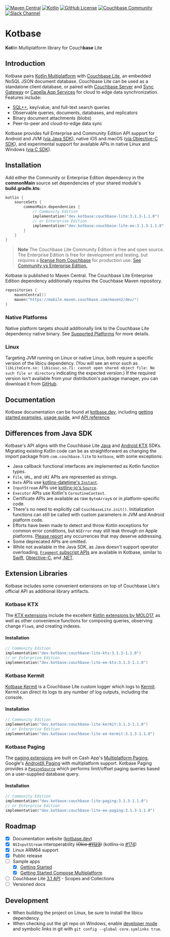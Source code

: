 [![Maven Central](https://img.shields.io/maven-central/v/dev.kotbase/couchbase-lite)](
https://central.sonatype.com/namespace/dev.kotbase)
[![Kotlin](https://img.shields.io/badge/kotlin-1.9.22-blue.svg?logo=kotlin)](http://kotlinlang.org)
[![GitHub License](https://img.shields.io/github/license/jeffdgr8/kotbase)](LICENSE)
[![Couchbase Community](https://img.shields.io/badge/couchbase-community-ea2328?logo=couchbase&logoColor=ea2328)](
https://www.couchbase.com/developers/community/)
[![Slack Channel](https://img.shields.io/badge/chat-%23couchbase-4a154b.svg?logo=slack)](
https://kotlinlang.slack.com/messages/couchbase/)

# Kotbase

**Kot**lin Multiplatform library for Couch**base** Lite

## Introduction

Kotbase pairs [Kotlin Multiplatform](https://kotlinlang.org/lp/multiplatform/) with [Couchbase Lite](
https://www.couchbase.com/products/lite/), an embedded NoSQL JSON document database. Couchbase Lite can be used as a
standalone client database, or paired with [Couchbase Server](https://www.couchbase.com/products/server/) and [Sync
Gateway](https://www.couchbase.com/products/sync-gateway/) or [Capella App Services](
https://www.couchbase.com/products/capella/app-services/) for cloud to edge data synchronization. Features include:

* [SQL++](https://www.couchbase.com/products/n1ql/), key/value, and full-text search queries
* Observable queries, documents, databases, and replicators
* Binary document attachments (blobs)
* Peer-to-peer and cloud-to-edge data sync

Kotbase provides full Enterprise and Community Edition API support for Android and JVM ([via Java SDK](
https://github.com/couchbase/couchbase-lite-java-ce-root)), native iOS and macOS ([via Objective-C SDK](
https://github.com/couchbase/couchbase-lite-ios)), and experimental support for available APIs in native Linux and
Windows ([via C SDK](https://github.com/couchbase/couchbase-lite-C)).

## Installation

Add either the Community or Enterprise Edition dependency in the **commonMain** source set dependencies of your
shared module's **build.gradle.kts**:

```kotlin
kotlin {
    sourceSets {
        commonMain.dependencies {
            // Community Edition
            implementation("dev.kotbase:couchbase-lite:3.1.3-1.1.0")
            // or Enterprise Edition
            implementation("dev.kotbase:couchbase-lite-ee:3.1.3-1.1.0")
        }
    }
}
```

> **Note**
> The Couchbase Lite Community Edition is free and open source. The Enterprise Edition is free for development and
> testing, but requires a [license from Couchbase](https://www.couchbase.com/pricing/#couchbase-mobile) for production
> use. [See Community vs Enterprise Edition.](https://www.couchbase.com/products/editions/#couchbase_lite)

Kotbase is published to Maven Central. The Couchbase Lite Enterprise Edition dependency additionally requires the
Couchbase Maven repository.

```kotlin
repositories {
    mavenCentral()
    maven("https://mobile.maven.couchbase.com/maven2/dev/")
}
```

### Native Platforms

Native platform targets should additionally link to the Couchbase Lite dependency native binary. See [Supported
Platforms](https://kotbase.dev/platforms/) for more details.

### Linux

Targeting JVM running on Linux or native Linux, both require a specific version of the libicu dependency. (You will see
an error such as `libLiteCore.so: libicuuc.so.71: cannot open shared object file: No such file or directory` indicating
the expected version.) If the required version isn't available from your distribution's package manager, you can
download it from [GitHub](https://github.com/unicode-org/icu/releases).

## Documentation

Kotbase documentation can be found at [kotbase.dev](https://kotbase.dev/), including [getting started examples](
https://kotbase.dev/getting-started/), [usage guide](https://kotbase.dev/databases/), and [API reference](
https://kotbase.dev/api/).

## Differences from Java SDK

Kotbase's API aligns with the Couchbase Lite [Java](
https://docs.couchbase.com/couchbase-lite/current/java/quickstart.html) and [Android KTX](
https://docs.couchbase.com/couchbase-lite/current/android/quickstart.html) SDKs. Migrating existing Kotlin code can be
as straightforward as changing the import package from `com.couchbase.lite` to `kotbase`, with some exceptions:

* Java callback functional interfaces are implemented as Kotlin function types.
* `File`, `URL`, and `URI` APIs are represented as strings.
* `Date` APIs use [kotlinx-datetime's `Instant`](
https://kotlinlang.org/api/kotlinx-datetime/kotlinx-datetime/kotlinx.datetime/-instant/).
* `InputStream` APIs use [kotlinx-io's `Source`](
  https://fzhinkin.github.io/kotlinx-io-dokka-docs-preview/kotlinx-io-core/kotlinx.io/-source/).
* `Executor` APIs use Kotlin's `CoroutineContext`.
* Certificate APIs are available as raw `ByteArray`s or in platform-specific code.
* There's no need to explicitly call `CouchbaseLite.init()`. Initialization functions can still be called with custom
  parameters in JVM and Android platform code.
* Efforts have been made to detect and throw Kotlin exceptions for common error conditions, but `NSError` may still leak
  through on Apple platforms. [Please report](https://github.com/jeffdgr8/kotbase/issues/new) any occurrences that may
  deserve addressing.
* Some deprecated APIs are omitted.
* While not available in the Java SDK, as Java doesn't support operator overloading, [`Fragment` subscript APIs](
  https://kotbase.dev/kotlin-extensions/#fragment-subscripts) are available in Kotbase, similar to [Swift](
  https://docs.couchbase.com/mobile/3.0.15/couchbase-lite-swift/Classes/Fragment.html), [Objective-C](
  https://docs.couchbase.com/mobile/3.0.15/couchbase-lite-objc/Protocols/CBLFragment.html), and [.NET](
  https://docs.couchbase.com/mobile/3.0.15/couchbase-lite-net/api/Couchbase.Lite.IFragment.html).

## Extension Libraries

Kotbase includes some convenient extensions on top of Couchbase Lite's official API as additional library artifacts.

### Kotbase KTX

The [KTX extensions](couchbase-lite-ktx/README.md) include the excellent [Kotlin extensions by MOLO17](https://github.com/MOLO17/couchbase-lite-kotlin),
as well as other convenience functions for composing queries, observing change `Flow`s, and creating indexes.

#### Installation

```kotlin
// Community Edition
implementation("dev.kotbase:couchbase-lite-ktx:3.1.3-1.1.0")
// or Enterprise Edition
implementation("dev.kotbase:couchbase-lite-ee-ktx:3.1.3-1.1.0")
```

### Kotbase Kermit

[Kotbase Kermit](couchbase-lite-kermit/README.md) is a Couchbase Lite custom logger which logs to [Kermit](
https://kermit.touchlab.co/). Kermit can direct its logs to any number of log outputs, including the console.

#### Installation

```kotlin
// Community Edition
implementation("dev.kotbase:couchbase-lite-kermit:3.1.3-1.1.0")
// or Enterprise Edition
implementation("dev.kotbase:couchbase-lite-ee-kermit:3.1.3-1.1.0")
```

### Kotbase Paging

The [paging extensions](couchbase-lite-paging/README.md) are built on Cash App's [Multiplatform Paging](
https://github.com/cashapp/multiplatform-paging), Google's [AndroidX Paging](
https://developer.android.com/topic/libraries/architecture/paging/v3-overview) with multiplatform support. Kotbase
Paging provides a [`PagingSource`](https://developer.android.com/reference/kotlin/androidx/paging/PagingSource) which
performs limit/offset paging queries based on a user-supplied database query.

#### Installation

```kotlin
// Community Edition
implementation("dev.kotbase:couchbase-lite-paging:3.1.3-1.1.0")
// or Enterprise Edition
implementation("dev.kotbase:couchbase-lite-ee-paging:3.1.3-1.1.0")
```

## Roadmap

* [x] Documentation website ([kotbase.dev](https://kotbase.dev/))
* [x] `NSInputStream` interoperability ~~(Okio [#1123](https://github.com/square/okio/pull/1123))~~ (kotlinx-io [#174](
  https://github.com/Kotlin/kotlinx-io/pull/174))
* [x] Linux ARM64 support
* [x] Public release
* [ ] Sample apps
    * [x] [Getting Started](examples/getting-started)
    * [x] [Getting Started Compose Multiplatform](examples/getting-started-compose)
* [ ] Couchbase Lite [3.1 API](https://docs.couchbase.com/couchbase-lite/3.1/cbl-whatsnew.html) - Scopes and Collections
* [ ] Versioned docs

## Development

* When building the project on Linux, be sure to install the libicu dependency.
* When checking out the git repo on Windows, enable [developer mode](
  https://learn.microsoft.com/en-us/windows/apps/get-started/enable-your-device-for-development) and symbolic links in
  git with `git config --global core.symlinks true`.
